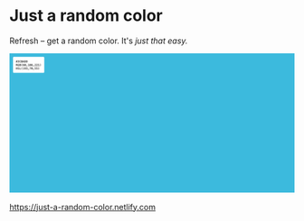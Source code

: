 # Just a random color

Refresh – get a random color. It's _just that easy._

![](https://github.com/AdamSzakal/just-a-random-color/blob/master/just-a-random-color.png)

https://just-a-random-color.netlify.com
